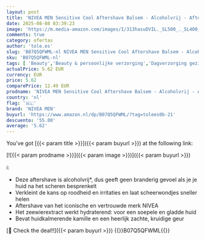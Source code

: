 ```yaml
---
layout: post
title: 'NIVEA MEN Sensitive Cool Aftershave Balsem - Alcoholvrij - Aftershave Balm Met zeewierextract en kamille - 100 ml'
date: 2025-08-08 03:39:23
image: 'https://m.media-amazon.com/images/I/313hasuDVIL._SL500_._SL400_.jpg'
comments: true
category: ofertas
author: 'tole.es'
slug: 'B07Q5QFWML-nl NIVEA MEN Sensitive Cool Aftershave Balsem - Alcoholvrij -...'
sku: 'B07Q5QFWML-nl'
tags: [ 'Beauty','Beauty & persoonlijke verzorging','Dagverzorging gezicht','Gezichtsverzorgingsproducten','Huidverzorging','Vochtinbrengende middelen voor gezicht','nivea men','🇳🇱', ]
actualPrice: 5.62 EUR
currency: EUR
price: 5.62
comparePrice: 12.49 EUR
prodname: 'NIVEA MEN Sensitive Cool Aftershave Balsem - Alcoholvrij - Aftershave Balm Met zeewierextract en kamille - 100 ml'
country: 'nl'
flag: '🇳🇱'
brand: 'NIVEA MEN'
buyurl: 'https://www.amazon.nl/dp/B07Q5QFWML/?tag=tolees0b-21'
descuento: '55.00'
average: '5.62'
---
```


You've got [{{< param title >}}]({{< param buyurl >}}) at the following link:

[![{{< param prodname >}}]({{< param image >}})]({{< param buyurl >}})

ℹ️:

- Deze aftershave is alcoholvrij*, dus geeft geen branderig gevoel als je je huid na het scheren besprenkelt
- Verkleint de kans op roodheid en irritaties en laat scheerwondjes sneller helen
- Aftershave van het iconische en vertrouwde merk NIVEA
- Het zeewierextract werkt hydraterend: voor een soepele en gladde huid
- Bevat huidkalmerende kamille en een heerlijk zachte, kruidige geur

[🛒 Check the deal!!]({{< param buyurl >}})
{{<world>}}B07Q5QFWML{{</world>}}
